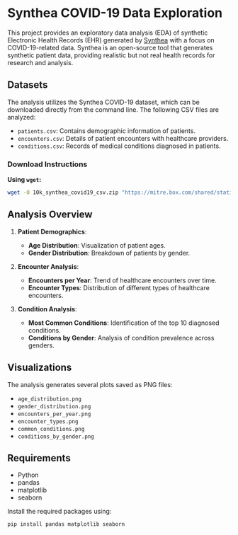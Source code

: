 # Synthea COVID-19 Data Exploration

This project provides an exploratory data analysis (EDA) of synthetic Electronic Health Records (EHR) generated by [Synthea](https://github.com/synthetichealth/synthea) with a focus on COVID-19-related data.
Synthea is an open-source tool that generates synthetic patient data, providing realistic but not real health records for research and analysis.

## Datasets

The analysis utilizes the Synthea COVID-19 dataset, which can be downloaded directly from the command line. The following CSV files are analyzed:

- `patients.csv`: Contains demographic information of patients.
- `encounters.csv`: Details of patient encounters with healthcare providers.
- `conditions.csv`: Records of medical conditions diagnosed in patients.

### Download Instructions

**Using `wget`:**

```bash
wget -O 10k_synthea_covid19_csv.zip "https://mitre.box.com/shared/static/9iglv8kbs1pfi7z8phjl9sbpjk08spze.zip"
```

## Analysis Overview

1. **Patient Demographics**:
   - **Age Distribution**: Visualization of patient ages.
   - **Gender Distribution**: Breakdown of patients by gender.

2. **Encounter Analysis**:
   - **Encounters per Year**: Trend of healthcare encounters over time.
   - **Encounter Types**: Distribution of different types of healthcare encounters.

3. **Condition Analysis**:
   - **Most Common Conditions**: Identification of the top 10 diagnosed conditions.
   - **Conditions by Gender**: Analysis of condition prevalence across genders.

## Visualizations

The analysis generates several plots saved as PNG files:

- `age_distribution.png`
- `gender_distribution.png`
- `encounters_per_year.png`
- `encounter_types.png`
- `common_conditions.png`
- `conditions_by_gender.png`

## Requirements

- Python 
- pandas
- matplotlib
- seaborn

Install the required packages using:

```bash
pip install pandas matplotlib seaborn
